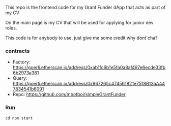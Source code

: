 This repo is the frontend code for my Grant Funder dApp that acts as part of my CV

On the main page is my CV that will be used for applying for junior dev roles.

This code is for anybody to use, just give me some credit why dont´cha?

### contracts
- Factory: https://goerli.etherscan.io/address/0xab1fc6b1e5fa0a8af497e6ecde33fb6b2973a381
- Query: https://goerli.etherscan.io/address/0x967265c474561821e7518B13aA447834541b6091
- Repo: https://github.com/mbotboi/simpleGrantFunder

### Run
```
cd npm start

```
